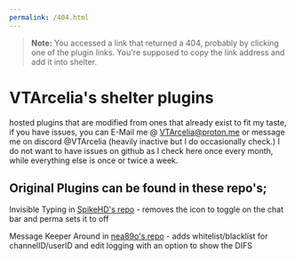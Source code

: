 ```yaml
---
permalink: /404.html
---
```

> **Note:** You accessed a link that returned a 404, probably by clicking one of the plugin links. You're supposed to copy the link address and add it into shelter.

# VTArcelia's shelter plugins
hosted plugins that are modified from ones that already exist to fit my taste, if you have issues, you can E-Mail me @ VTArcelia@proton.me or message me on discord @VTArcelia (heavily inactive but I do occasionally check.) I do not want to have issues on github as I check here once every month, while everything else is once or twice a week. 

Original Plugins can be found in these repo's;
---
Invisible Typing in [SpikeHD's repo](https://github.com/SpikeHD/shelter-plugins) - removes the icon to toggle on the chat bar and perma sets it to off

Message Keeper Around in [nea89o's repo](https://github.com/nea89o/shelter-plugins) - adds whitelist/blacklist for channelID/userID and edit logging with an option to show the DIFS
